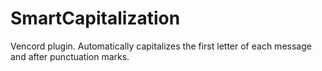 # SmartCapitalization
Vencord plugin. Automatically capitalizes the first letter of each message and after punctuation marks.
